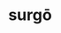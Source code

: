 ---
title: surgō
meaning: to get up
ch: [six, mt, mt5thru7]
pos: verb
inf: surgere
secondppstem: surg
infend: ere
thirdpp: surrēxī
fourthpp: surrectus
conjugation: third
derivatives: insurgency, resurrection
six: y
---